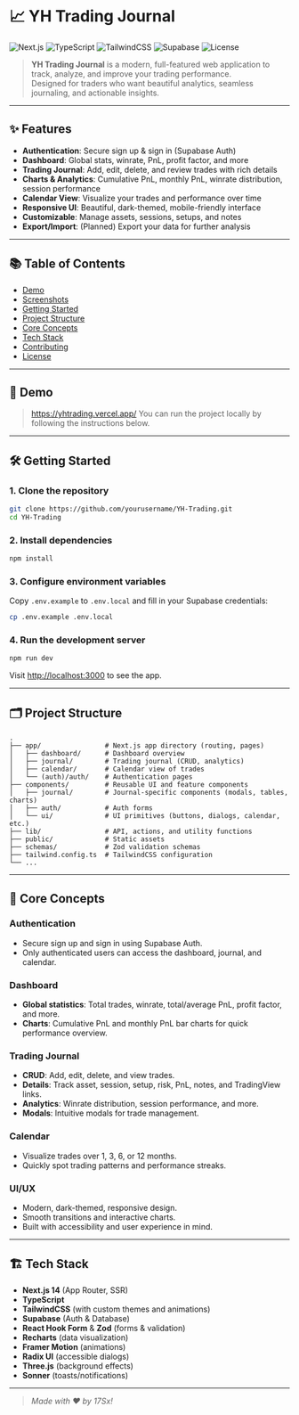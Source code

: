 # 📈 YH Trading Journal

![Next.js](https://img.shields.io/badge/Next.js-14.2.3-blue?logo=nextdotjs)
![TypeScript](https://img.shields.io/badge/TypeScript-5.x-blue?logo=typescript)
![TailwindCSS](https://img.shields.io/badge/TailwindCSS-3.x-38BDF8?logo=tailwindcss)
![Supabase](https://img.shields.io/badge/Supabase-2.x-3ECF8E?logo=supabase)
![License](https://img.shields.io/badge/license-MIT-green)

> **YH Trading Journal** is a modern, full-featured web application to track, analyze, and improve your trading performance.  
> Designed for traders who want beautiful analytics, seamless journaling, and actionable insights.

---

## ✨ Features

- **Authentication**: Secure sign up & sign in (Supabase Auth)
- **Dashboard**: Global stats, winrate, PnL, profit factor, and more
- **Trading Journal**: Add, edit, delete, and review trades with rich details
- **Charts & Analytics**: Cumulative PnL, monthly PnL, winrate distribution, session performance
- **Calendar View**: Visualize your trades and performance over time
- **Responsive UI**: Beautiful, dark-themed, mobile-friendly interface
- **Customizable**: Manage assets, sessions, setups, and notes
- **Export/Import**: (Planned) Export your data for further analysis

---

## 📚 Table of Contents

- [Demo](#demo)
- [Screenshots](#screenshots)
- [Getting Started](#getting-started)
- [Project Structure](#project-structure)
- [Core Concepts](#core-concepts)
- [Tech Stack](#tech-stack)
- [Contributing](#contributing)
- [License](#license)

---

## 🚀 Demo

> https://yhtrading.vercel.app/
> You can run the project locally by following the instructions below.

---

## 🛠️ Getting Started

### 1. Clone the repository

```bash
git clone https://github.com/yourusername/YH-Trading.git
cd YH-Trading
```

### 2. Install dependencies

```bash
npm install
```

### 3. Configure environment variables

Copy `.env.example` to `.env.local` and fill in your Supabase credentials:

```bash
cp .env.example .env.local
```

### 4. Run the development server

```bash
npm run dev
```

Visit [http://localhost:3000](http://localhost:3000) to see the app.

---

## 🗂️ Project Structure

```
.
├── app/                # Next.js app directory (routing, pages)
│   ├── dashboard/      # Dashboard overview
│   ├── journal/        # Trading journal (CRUD, analytics)
│   ├── calendar/       # Calendar view of trades
│   └── (auth)/auth/    # Authentication pages
├── components/         # Reusable UI and feature components
│   ├── journal/        # Journal-specific components (modals, tables, charts)
│   ├── auth/           # Auth forms
│   └── ui/             # UI primitives (buttons, dialogs, calendar, etc.)
├── lib/                # API, actions, and utility functions
├── public/             # Static assets
├── schemas/            # Zod validation schemas
├── tailwind.config.ts  # TailwindCSS configuration
└── ...
```

---

## 🧠 Core Concepts

### Authentication

- Secure sign up and sign in using Supabase Auth.
- Only authenticated users can access the dashboard, journal, and calendar.

### Dashboard

- **Global statistics**: Total trades, winrate, total/average PnL, profit factor, and more.
- **Charts**: Cumulative PnL and monthly PnL bar charts for quick performance overview.

### Trading Journal

- **CRUD**: Add, edit, delete, and view trades.
- **Details**: Track asset, session, setup, risk, PnL, notes, and TradingView links.
- **Analytics**: Winrate distribution, session performance, and more.
- **Modals**: Intuitive modals for trade management.

### Calendar

- Visualize trades over 1, 3, 6, or 12 months.
- Quickly spot trading patterns and performance streaks.

### UI/UX

- Modern, dark-themed, responsive design.
- Smooth transitions and interactive charts.
- Built with accessibility and user experience in mind.

---

## 🏗️ Tech Stack

- **Next.js 14** (App Router, SSR)
- **TypeScript**
- **TailwindCSS** (with custom themes and animations)
- **Supabase** (Auth & Database)
- **React Hook Form** & **Zod** (forms & validation)
- **Recharts** (data visualization)
- **Framer Motion** (animations)
- **Radix UI** (accessible dialogs)
- **Three.js** (background effects)
- **Sonner** (toasts/notifications)

---

> _Made with ❤️ by 17Sx!_
